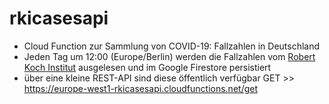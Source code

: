 # rkicasesapi

- Cloud Function zur Sammlung von COVID-19: Fallzahlen in Deutschland
- Jeden Tag um 12:00 (Europe/Berlin) werden die Fallzahlen vom [Robert Koch Institut](https://www.rki.de/DE/Content/InfAZ/N/Neuartiges_Coronavirus/Fallzahlen.html) ausgelesen und im Google Firestore persistiert 
- über eine kleine REST-API sind diese öffentlich verfügbar GET >> https://europe-west1-rkicasesapi.cloudfunctions.net/get

